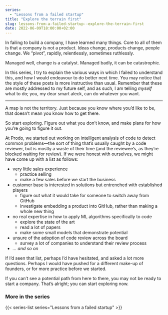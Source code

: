 ```yaml
---
series:
  - "Lessons from a failed startup"
title: "Explore the terrain first"
slug: lessons-from-a-failed-startup--explore-the-terrain-first
date: 2022-06-09T18:00:00+02:00
---
```


In failing to build a company, I have learned many things. Core to all of them is that a company is not a product. Ideas change, products change, people change. We “pivot”, rapidly, relentlessly, sometimes ruthlessly.

Managed well, change is a catalyst. Managed badly, it can be catastrophic.

In this series, I try to explain the various ways in which I failed to understand this, and how I would endeavour to do better next time. You may notice that the style of these posts is more instructive than usual. Remember that these are mostly addressed to my future self, and as such, I am telling _myself_ what to do; you, my dear smart aleck, can do whatever you want.

---

A map is not the territory. Just because you know where you’d like to be, that doesn’t mean you know how to get there.

So start exploring. Figure out what you don’t know, and make plans for how you’re going to figure it out.

At Prodo, we started out working on intelligent analysis of code to detect common problems—the sort of thing that’s usually caught by a code reviewer, but is mostly a waste of their time (and the reviewee’s, as they’re blocked waiting for review). If we were honest with ourselves, we might have come up with a list as follows:

- very little sales experience
  - practice selling
  - make a few sales before we start the business
- customer base is interested in solutions but entrenched with established players
  - figure out what it would take for someone to switch away from GitHub
  - investigate embedding a product into GitHub, rather than making a whole new thing
- no real expertise in how to apply ML algorithms specifically to code
  - explore the state of the art
  - read a lot of papers
  - make some small models that demonstrate potential
- unsure of the adoption of code review across the board
  - survey a lot of companies to understand their review process
- _… and so on_

If I’d seen that list, perhaps I’d have hesitated, and asked a lot more questions. Perhaps I would have pushed for a different make-up of founders, or for more practice before we started.

If you can’t see a potential path from here to there, you may not be ready to start a company. That’s alright; you can start exploring now.

### More in the series

{{< series-list series="Lessons from a failed startup" >}}
